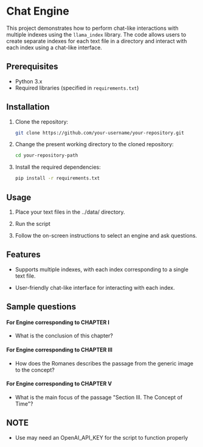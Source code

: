 # Chat Engine

This project demonstrates how to perform chat-like interactions with multiple indexes using the `llama_index` library. The code allows users to create separate indexes for each text file in a directory and interact with each index using a chat-like interface.

## Prerequisites

- Python 3.x
- Required libraries (specified in `requirements.txt`)

## Installation

1. Clone the repository:
   ```bash
   git clone https://github.com/your-username/your-repository.git
   ```
2. Change the present working directory to the cloned repository:
   ```bash
   cd your-repository-path
   ```
3. Install the required dependencies:
   ```bash
   pip install -r requirements.txt
   ```
## Usage

1. Place your text files in the ../data/ directory.

2. Run the script

3. Follow the on-screen instructions to select an engine and ask questions.

## Features

- Supports multiple indexes, with each index corresponding to a single text file.

- User-friendly chat-like interface for interacting with each index.

## Sample questions

#### For Engine corresponding to CHAPTER I
- What is the conclusion of this chapter?
#### For Engine corresponding to CHAPTER III
- How does the Romanes describes the passage from the generic image to the concept?
#### For Engine corresponding to CHAPTER V
- What is the main focus of the passage "Section III. The Concept of Time"?

## NOTE
- Use may need an OpenAI_API_KEY for the script to function properly
